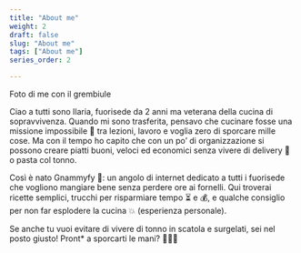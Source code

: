 ```yaml
---
title: "About me"
weight: 2
draft: false
slug: "About me"
tags: ["About me"]
series_order: 2

---
```

Foto di me con il grembiule

Ciao a tutti sono Ilaria, fuorisede da 2 anni ma veterana della cucina di sopravvivenza. Quando mi sono trasferita, pensavo che cucinare fosse una missione impossibile 🚀 tra lezioni, lavoro e voglia zero di sporcare mille cose. Ma con il tempo ho capito che con un po’ di organizzazione si possono creare piatti buoni, veloci ed economici senza vivere di delivery 🍕 o pasta col tonno.

Così è nato Gnammyfy 🎉: un angolo di internet dedicato a tutti i fuorisede che vogliono mangiare bene senza perdere ore ai fornelli. Qui troverai ricette semplici, trucchi per risparmiare tempo ⏳ e 💰, e qualche consiglio per non far esplodere la cucina 💥 (esperienza personale).

Se anche tu vuoi evitare di vivere di tonno in scatola e surgelati, sei nel posto giusto! Pront* a sporcarti le mani? 👨‍🍳🔥

